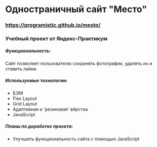 # Одностраничный сайт "Место"

### https://programistic.github.io/mesto/

### Учебный проект от Яндекс-Практикум

##### Функциональность:
Сайт позволяет пользователю сохранять фотографии, удалять их и ставить лайки.

##### Используемые технологии:
- БЭМ
- Flex Layout
- Grid Layout
- Адаптивная и 'резиновая' вёрстка
- JavaScript

##### Планы по доработке проекта:
- Улучшить функциональность сайта с помощью JavaScript

